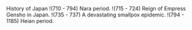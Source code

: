 History of Japan
!(710 - 794) Nara period.
    !(715 - 724) Reign of Empress Gensho in Japan.
    !(735 - 737) A devastating smallpox epidemic.
!(794 - 1185) Heian period.
